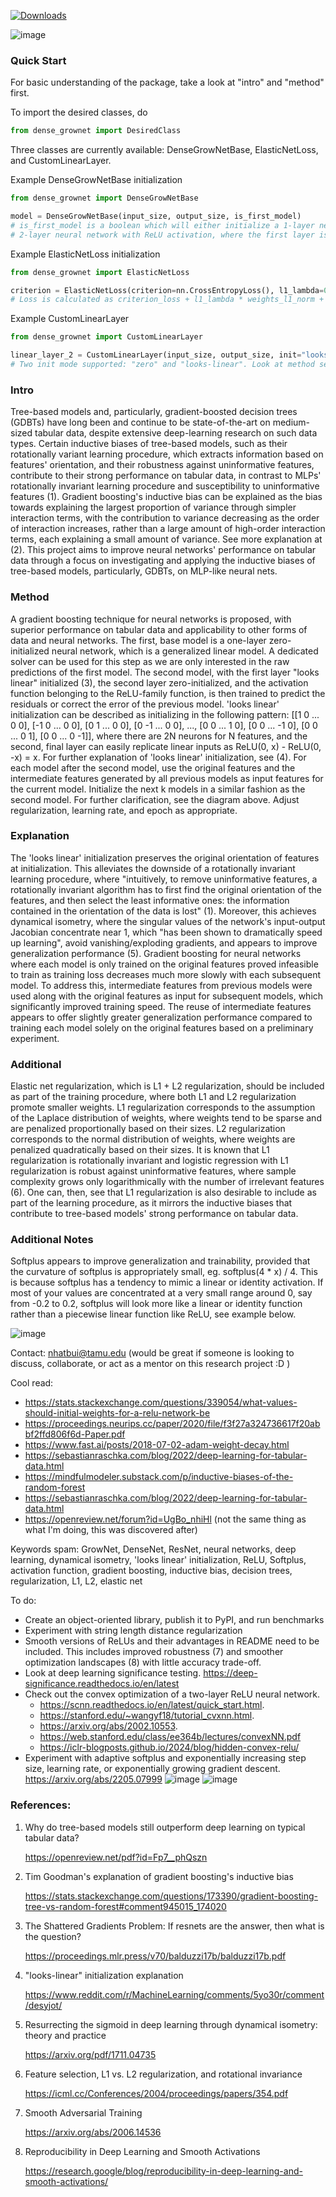 [![Downloads](https://static.pepy.tech/badge/dense-grownet)](https://pepy.tech/project/dense-grownet)

![image](https://github.com/user-attachments/assets/775d3268-776f-4179-b5d1-871223d6718a)

### Quick Start
For basic understanding of the package, take a look at "intro" and "method" first.

To import the desired classes, do

```python
from dense_grownet import DesiredClass
```

Three classes are currently available: DenseGrowNetBase, ElasticNetLoss, and CustomLinearLayer.

Example DenseGrowNetBase initialization
```python
from dense_grownet import DenseGrowNetBase

model = DenseGrowNetBase(input_size, output_size, is_first_model)
# is_first_model is a boolean which will either initialize a 1-layer neural network, which is essentially a generalized linear model or a
# 2-layer neural network with ReLU activation, where the first layer is 'looks-linear' initialized and the second layer is zero-initialized
```

Example ElasticNetLoss initialization
```python
from dense_grownet import ElasticNetLoss

criterion = ElasticNetLoss(criterion=nn.CrossEntropyLoss(), l1_lambda=0.01, l2_lambda=0.01)
# Loss is calculated as criterion_loss + l1_lambda * weights_l1_norm + l2_lambda * weights_l2_norm, with criterion as any desired loss function
```

Example CustomLinearLayer
```python
from dense_grownet import CustomLinearLayer

linear_layer_2 = CustomLinearLayer(input_size, output_size, init="looks_linear")
# Two init mode supported: "zero" and "looks-linear". Look at method section for example of "looks-linear" initialization
```

### Intro
Tree-based models and, particularly, gradient-boosted decision trees (GDBTs) have long been and continue to be state-of-the-art on medium-sized tabular data, despite extensive deep-learning research on such data types. Certain inductive biases of tree-based models, such as their rotationally variant learning procedure, which extracts information based on features' orientation, and their robustness against uninformative features, contribute to their strong performance on tabular data, in contrast to MLPs' rotationally invariant learning procedure and susceptibility to uninformative features (1). Gradient boosting's inductive bias can be explained as the bias towards explaining the largest proportion of variance through simpler interaction terms, with the contribution to variance decreasing as the order of interaction increases, rather than a large amount of high-order interaction terms, each explaining a small amount of variance. See more explanation at (2). This project aims to improve neural networks' performance on tabular data through a focus on investigating and applying the inductive biases of tree-based models, particularly, GDBTs, on MLP-like neural nets.

### Method
A gradient boosting technique for neural networks is proposed, with superior performance on tabular data and applicability to other forms of data and neural networks. The first, base model is a one-layer zero-initialized neural network, which is a generalized linear model. A dedicated solver can be used for this step as we are only interested in the raw predictions of the first model. The second model, with the first layer "looks linear" initialized (3), the second layer zero-initialized, and the activation function belonging to the ReLU-family function, is then trained to predict the residuals or correct the error of the previous model. 'looks linear' initialization can be described as initializing in the following pattern: [[1  0 ... 0  0], [-1 0 ... 0  0], [0  1 ... 0  0], [0 -1 ... 0  0], ..., [0  0 ... 1  0], [0  0 ... -1 0], [0  0 ... 0  1], [0  0 ... 0 -1]], where there are 2N neurons for N features, and the second, final layer can easily replicate linear inputs as ReLU(0, x) - ReLU(0, -x) = x. For further explanation of 'looks linear' initialization, see (4). For each model after the second model, use the original features and the intermediate features generated by all previous models as input features for the current model. Initialize the next k models in a similar fashion as the second model. For further clarification, see the diagram above. Adjust regularization, learning rate, and epoch as appropriate.

### Explanation
The 'looks linear' initialization preserves the original orientation of features at initialization. This alleviates the downside of a rotationally invariant learning procedure, where "intuitively, to remove uninformative features, a rotationally invariant algorithm has to first find the original orientation of the features, and then select the least informative ones: the information contained in the orientation of the data is lost" (1). Moreover, this achieves dynamical isometry, where the singular values of the network's input-output Jacobian concentrate near 1, which "has been shown to dramatically speed up learning", avoid vanishing/exploding gradients, and appears to improve generalization performance (5). Gradient boosting for neural networks where each model is only trained on the original features proved infeasible to train as training loss decreases much more slowly with each subsequent model. To address this, intermediate features from previous models were used along with the original features as input for subsequent models, which significantly improved training speed. The reuse of intermediate features appears to offer slightly greater generalization performance compared to training each model solely on the original features based on a preliminary experiment.

### Additional
Elastic net regularization, which is L1 + L2 regularization, should be included as part of the training procedure, where both L1 and L2 regularization promote smaller weights. L1 regularization corresponds to the assumption of the Laplace distribution of weights, where weights tend to be sparse and are penalized proportionally based on their sizes. L2 regularization corresponds to the normal distribution of weights, where weights are penalized quadratically based on their sizes. It is known that L1 regularization is rotationally invariant and logistic regression with L1 regularization is robust against uninformative features, where sample complexity grows only logarithmically with the number of irrelevant features (6). One can, then, see that L1 regularization is also desirable to include as part of the learning procedure, as it mirrors the inductive biases that contribute to tree-based models' strong performance on tabular data. 

### Additional Notes
Softplus appears to improve generalization and trainability, provided that the curvature of softplus is appropriately small, eg. softplus(4 * x) / 4. This is because softplus has a tendency to mimic a linear or identity activation. If most of your values are concentrated at a very small range around 0, say from -0.2 to 0.2, softplus will look more like a linear or identity function rather than a piecewise linear function like ReLU, see example below.

![image](https://github.com/user-attachments/assets/6f822155-aeea-45fe-8114-fb6c46a2d893)

Contact: nhatbui@tamu.edu (would be great if someone is looking to discuss, collaborate, or act as a mentor on this research project :D )

Cool read:
- https://stats.stackexchange.com/questions/339054/what-values-should-initial-weights-for-a-relu-network-be
- https://proceedings.neurips.cc/paper/2020/file/f3f27a324736617f20abbf2ffd806f6d-Paper.pdf
- https://www.fast.ai/posts/2018-07-02-adam-weight-decay.html
- https://sebastianraschka.com/blog/2022/deep-learning-for-tabular-data.html
- https://mindfulmodeler.substack.com/p/inductive-biases-of-the-random-forest
- https://sebastianraschka.com/blog/2022/deep-learning-for-tabular-data.html
- https://openreview.net/forum?id=UgBo_nhiHl (not the same thing as what I'm doing, this was discovered after)

Keywords spam:
GrowNet, DenseNet, ResNet, neural networks, deep learning, dynamical isometry, 'looks linear' initialization, ReLU, Softplus, activation function, gradient boosting, inductive bias, decision trees, regularization, L1, L2, elastic net

To do:
- Create an object-oriented library, publish it to PyPI, and run benchmarks
- Experiment with string length distance regularization
- Smooth versions of ReLUs and their advantages in README need to be included. This includes improved robustness (7) and smoother optimization landscapes (8) with little accuracy trade-off.
- Look at deep learning significance testing. https://deep-significance.readthedocs.io/en/latest
- Check out the convex optimization of a two-layer ReLU neural network.
   - https://scnn.readthedocs.io/en/latest/quick_start.html.
   - https://stanford.edu/~wangyf18/tutorial_cvxnn.html.
   - https://arxiv.org/abs/2002.10553.
   - https://web.stanford.edu/class/ee364b/lectures/convexNN.pdf
   - https://iclr-blogposts.github.io/2024/blog/hidden-convex-relu/
- Experiment with adaptive softplus and exponentially increasing step size, learning rate, or exponentially growing gradient descent. https://arxiv.org/abs/2205.07999
  ![image](https://github.com/user-attachments/assets/07f7ac64-5645-43ca-8920-16a6b621026d)
  ![image](https://github.com/user-attachments/assets/6a5a0625-c4c4-4943-8332-7b1f259bba80)




### References: 
1) Why do tree-based models still outperform deep learning on typical tabular data?

   https://openreview.net/pdf?id=Fp7__phQszn
2) Tim Goodman's explanation of gradient boosting's inductive bias

    https://stats.stackexchange.com/questions/173390/gradient-boosting-tree-vs-random-forest#comment945015_174020
3) The Shattered Gradients Problem: If resnets are the answer, then what is the question?

   https://proceedings.mlr.press/v70/balduzzi17b/balduzzi17b.pdf
4) "looks-linear" initialization explanation

   https://www.reddit.com/r/MachineLearning/comments/5yo30r/comment/desyjot/
5) Resurrecting the sigmoid in deep learning through dynamical isometry: theory and practice

   https://arxiv.org/pdf/1711.04735
6) Feature selection, L1 vs. L2 regularization, and rotational invariance

   https://icml.cc/Conferences/2004/proceedings/papers/354.pdf
7) Smooth Adversarial Training

   https://arxiv.org/abs/2006.14536
8) Reproducibility in Deep Learning and Smooth Activations

   https://research.google/blog/reproducibility-in-deep-learning-and-smooth-activations/
